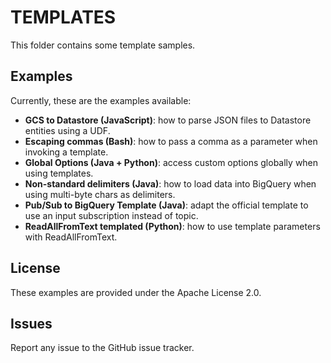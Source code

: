 # TEMPLATES

This folder contains some template samples.

## Examples

Currently, these are the examples available:

* **GCS to Datastore (JavaScript)**: how to parse JSON files to Datastore entities using a UDF.
* **Escaping commas (Bash)**: how to pass a comma as a parameter when invoking a template.
* **Global Options (Java + Python)**: access custom options globally when using templates.
* **Non-standard delimiters (Java)**: how to load data into BigQuery when using multi-byte chars as delimiters.
* **Pub/Sub to BigQuery Template (Java)**: adapt the official template to use an input subscription instead of topic.
* **ReadAllFromText templated (Python)**: how to use template parameters with ReadAllFromText.

## License

These examples are provided under the Apache License 2.0.

## Issues

Report any issue to the GitHub issue tracker.
